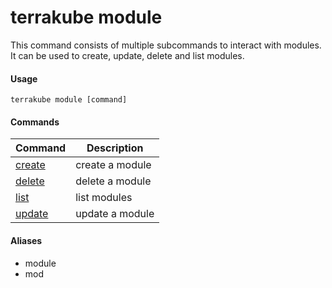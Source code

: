 # terrakube module

This command consists of multiple subcommands to interact with modules. It can be used to create, update, delete and list modules.

#### Usage

```
terrakube module [command]
```

#### Commands

| Command                    | Description     |
| -------------------------- | --------------- |
| [create](create.md)        | create a module |
| [delete](module-delete.md) | delete a module |
| [list](list.md)            | list modules    |
| [update](module-update.md) | update a module |

#### Aliases

* module
* mod
